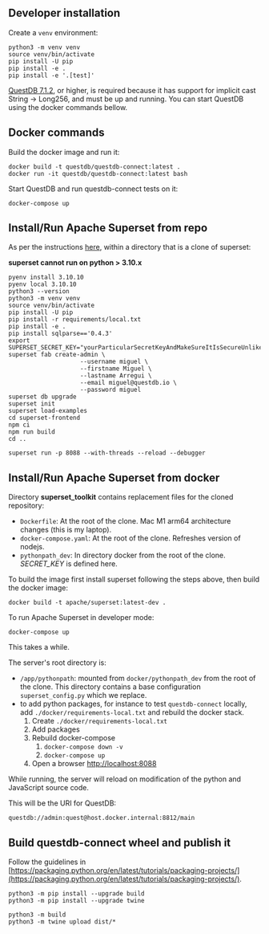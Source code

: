 ## Developer installation

Create a `venv` environment:

```shell
python3 -m venv venv
source venv/bin/activate
pip install -U pip
pip install -e .
pip install -e '.[test]'
```

[QuestDB 7.1.2](https://github.com/questdb/questdb/releases), or higher, is required because it has support for 
implicit cast String -> Long256, and must be up and running. You can start QuestDB using the docker commands bellow.

## Docker commands

Build the docker image and run it:

```shell
docker build -t questdb/questdb-connect:latest .
docker run -it questdb/questdb-connect:latest bash
```

Start QuestDB and run questdb-connect tests on it:

```shell
docker-compose up
```

## Install/Run Apache Superset from repo

As per the instructions [here](https://superset.apache.org/docs/installation/installing-superset-from-scratch/), within 
a directory that is a clone of superset:

**superset cannot run on python > 3.10.x**

```shell
pyenv install 3.10.10
pyenv local 3.10.10
python3 --version
python3 -m venv venv
source venv/bin/activate
pip install -U pip
pip install -r requirements/local.txt
pip install -e .
pip install sqlparse=='0.4.3'
export SUPERSET_SECRET_KEY="yourParticularSecretKeyAndMakeSureItIsSecureUnlikeThisOne" 
superset fab create-admin \
                    --username miguel \
                    --firstname Miguel \
                    --lastname Arregui \
                    --email miguel@questdb.io \
                    --password miguel
superset db upgrade
superset init
superset load-examples
cd superset-frontend 
npm ci
npm run build
cd ..

superset run -p 8088 --with-threads --reload --debugger
```

## Install/Run Apache Superset from docker

Directory **superset_toolkit** contains replacement files for the cloned repository:

- `Dockerfile`: At the root of the clone. Mac M1 arm64 architecture changes (this is my laptop).
- `docker-compose.yaml`: At the root of the clone. Refreshes version of nodejs.
- `pythonpath_dev`: In directory docker from the root of the clone. _SECRET_KEY_ is defined here.

To build the image first install superset following the steps above, then build the docker image:

```shell
docker build -t apache/superset:latest-dev .
```

To run Apache Superset in developer mode:

```shell
docker-compose up
```

This takes a while.

The server's root directory is:

- `/app/pythonpath`: mounted from `docker/pythonpath_dev` from the root of the clone. This directory contains
  a base configuration `superset_config.py` which we replace.
- to add python packages, for instance to test `questdb-connect` locally, add `./docker/requirements-local.txt`
  and rebuild the docker stack.
    1. Create `./docker/requirements-local.txt`
    2. Add packages
    3. Rebuild docker-compose
        1. `docker-compose down -v`
        2. `docker-compose up`
    4. Open a browser [http://localhost:8088](http://localhost:8088)

While running, the server will reload on modification of the python and JavaScript source code.

This will be the URI for QuestDB:

```shell
questdb://admin:quest@host.docker.internal:8812/main
```


## Build questdb-connect wheel and publish it

Follow the guidelines in [https://packaging.python.org/en/latest/tutorials/packaging-projects/](https://packaging.python.org/en/latest/tutorials/packaging-projects/).


```shell
python3 -m pip install --upgrade build
python3 -m pip install --upgrade twine

python3 -m build
python3 -m twine upload dist/*
```

